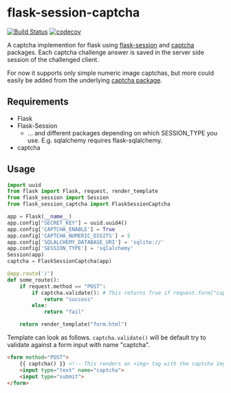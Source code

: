 # flask-session-captcha
[![Build Status](https://travis-ci.org/Tethik/another-flask-captcha.svg?branch=master)](https://travis-ci.org/Tethik/another-flask-captcha)
[![codecov](https://codecov.io/gh/Tethik/another-flask-captcha/branch/master/graph/badge.svg)](https://codecov.io/gh/Tethik/another-flask-captcha)

A captcha implemention for flask using [flask-session](https://github.com/fengsp/flask-session) and [captcha](https://pypi.python.org/pypi/captcha/0.2.3) packages. Each captcha challenge answer is saved in the server side session of the challenged client.

For now it supports only simple numeric image captchas, but more could easily be added from the underlying [captcha package](https://pypi.python.org/pypi/captcha/0.2.3).

## Requirements
* Flask
* Flask-Session
    * ... and different packages depending on which SESSION_TYPE you use. E.g. sqlalchemy requires flask-sqlalchemy.
* captcha

## Usage
```python
import uuid
from flask import Flask, request, render_template
from flask_session import Session
from flask_session_captcha import FlaskSessionCaptcha

app = Flask(__name__)
app.config["SECRET_KEY"] = uuid.uuid4()
app.config['CAPTCHA_ENABLE'] = True
app.config['CAPTCHA_NUMERIC_DIGITS'] = 5
app.config['SQLALCHEMY_DATABASE_URI'] = 'sqlite://'
app.config['SESSION_TYPE'] = 'sqlalchemy'
Session(app)
captcha = FlaskSessionCaptcha(app)

@app.route('/')
def some_route():    
    if request.method == "POST":
        if captcha.validate(): # This returns True if request.form["captcha"] has the right answer.
            return "success"
        else:
            return "fail"

    return render_template("form.html")
```

Template can look as follows. `captcha.validate()` will be default try to validate against a form input with name "captcha".

```html
<form method="POST">
    {{ captcha() }} <!-- This renders an <img> tag with the captcha img. -->
    <input type="text" name="captcha">
    <input type="submit">
</form>
```
